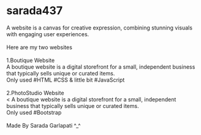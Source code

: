 # sarada437
A website is a canvas for creative expression, combining stunning visuals with engaging user experiences.<br><br>
Here are my two websites <br><br>
1.Boutique Website<br>
A boutique website is a digital storefront for a small, independent business that typically sells unique or curated items.<br>
Only used #HTML #CSS & little bit #JavaScript<br><br>
2.PhotoStudio Website<br><
A boutique website is a digital storefront for a small, independent business that typically sells unique or curated items.<br>
Only used #Bootstrap<br><br>
Made By Sarada Garlapati ^_^
